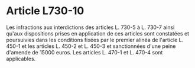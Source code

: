 # Article L730-10

Les infractions aux interdictions des articles L. 730-5 à L. 730-7 ainsi qu'aux dispositions prises en application de ces articles sont constatées et poursuivies dans les conditions fixées par le premier alinéa de l'article L. 450-1 et les articles L. 450-2 et L. 450-3 et sanctionnées d'une peine d'amende de 15000 euros. Les articles L. 470-1 et L. 470-4 sont applicables.